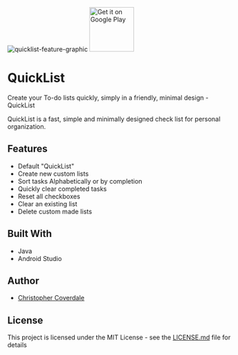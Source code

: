 ![quicklist-feature-graphic](https://cloud.githubusercontent.com/assets/18324680/21578754/227e98f8-cf84-11e6-869c-ee72e008426b.png)
<a href='https://play.google.com/store/apps/details?id=com.QuickList.christophercoverdale.QuickList&pcampaignid=MKT-Other-global-all-co-prtnr-py-PartBadge-Mar2515-1'><img alt='Get it on Google Play' src='https://play.google.com/intl/en_gb/badges/images/generic/en_badge_web_generic.png' height='100'/></a>

# QuickList

Create your To-do lists quickly, simply in a friendly, minimal design - QuickList

QuickList is a fast, simple and minimally designed check list for personal organization.

## Features
* Default "QuickList"
* Create new custom lists
* Sort tasks Alphabetically or by completion
* Quickly clear completed tasks 
* Reset all checkboxes
* Clear an existing list
* Delete custom made lists

## Built With

* Java
* Android Studio

## Author

* [Christopher Coverdale](https://github.com/ccdle12)

## License

This project is licensed under the MIT License - see the [LICENSE.md](LICENSE.md) file for details
